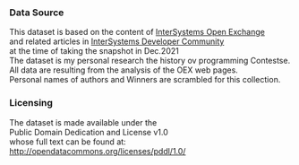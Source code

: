 ### Data Source
This dataset is based on the content of [InterSystems Open Exchange](https://openexchange.intersystems.com/)    
and related articles in [InterSystems Developer Community](https://community.intersystems.com/)   
at the time of taking the snapshot in Dec.2021    
The dataset is my personal research the history ov programming Contestse.    
All data are resulting from the analysis of the OEX web pages.    
Personal names of authors and Winners are scrambled for this collection.   

### Licensing
The dataset is made available under the     
Public Domain Dedication and License v1.0   
whose full text can be found at:    
http://opendatacommons.org/licenses/pddl/1.0/
